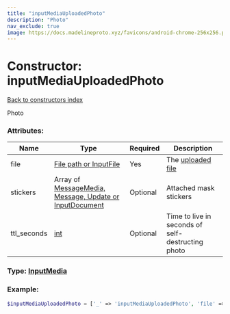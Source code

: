```yaml
---
title: "inputMediaUploadedPhoto"
description: "Photo"
nav_exclude: true
image: https://docs.madelineproto.xyz/favicons/android-chrome-256x256.png
---
```

# Constructor: inputMediaUploadedPhoto  
[Back to constructors index](/API_docs/constructors/index.md)



Photo

### Attributes:

| Name     |    Type       | Required | Description |
|----------|---------------|----------|-------------|
|file|[File path or InputFile](/API_docs/types/InputFile.md) | Yes|The [uploaded file](https://core.telegram.org/api/files)|
|stickers|Array of [MessageMedia, Message, Update or InputDocument](/API_docs/types/InputDocument.md) | Optional|Attached mask stickers|
|ttl\_seconds|[int](/API_docs/types/int.md) | Optional|Time to live in seconds of self-destructing photo|



### Type: [InputMedia](/API_docs/types/InputMedia.md)


### Example:

```php
$inputMediaUploadedPhoto = ['_' => 'inputMediaUploadedPhoto', 'file' => InputFile, 'stickers' => [InputDocument, InputDocument], 'ttl_seconds' => int];
```  

